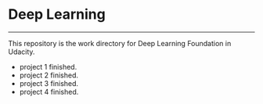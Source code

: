 # Deep Learning
***
This repository is the work directory for Deep Learning Foundation in Udacity.
+ project 1 finished.
+ project 2 finished. 
+ project 3 finished. 
+ project 4 finished. 
